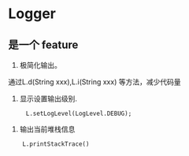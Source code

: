 Logger
======
是一个
feature
----
1. 极简化输出。

通过L.d(String xxx),L.i(String xxx) 等方法，减少代码量

1. 显示设置输出级别.

```
     L.setLogLevel(LogLevel.DEBUG);
```

1. 输出当前堆栈信息

```
    L.printStackTrace()
```


​    